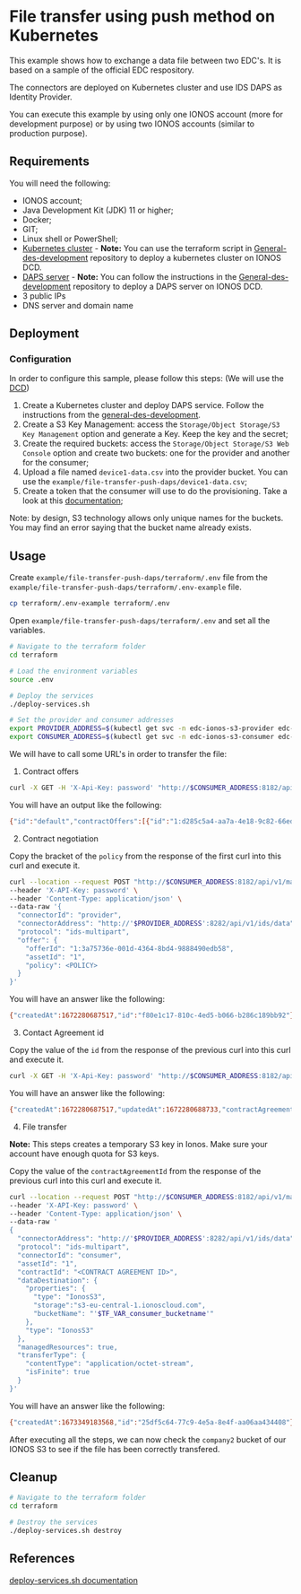 # File transfer using push method on Kubernetes

This example shows how to exchange a data file between two EDC's. It is based on a sample of the official EDC respository.

The connectors are deployed on Kubernetes cluster and use IDS DAPS as Identity Provider.

You can execute this example by using only one IONOS account (more for development purpose) or by using two IONOS accounts (similar to production purpose).

## Requirements

You will need the following:
- IONOS account;
- Java Development Kit (JDK) 11 or higher;
- Docker;
- GIT;
- Linux shell or PowerShell;
- [Kubernetes cluster](https://kubernetes.io/docs/setup/) - **Note:** You can use the terraform script in [General-des-development](https://github.com/Digital-Ecosystems/general-des-development) repository to deploy a kubernetes cluster on IONOS DCD.
- [DAPS server](https://github.com/Digital-Ecosystems/general-des-development/tree/main/omejdn-daps) - **Note:** You can follow the instructions in the [General-des-development](https://github.com/Digital-Ecosystems/general-des-development/tree/main/omejdn-daps) repository to deploy a DAPS server on IONOS DCD.
- 3 public IPs
- DNS server and domain name


## Deployment

### Configuration
In order to configure this sample, please follow this steps:
(We will use the [DCD](https://dcd.ionos.com))
1) Create a Kubernetes cluster and deploy DAPS service. Follow the instructions from the [general-des-development](https://github.com/Digital-Ecosystems/general-des-development/tree/main/omejdn-daps).
2) Create a S3 Key Management: access the `Storage/Object Storage/S3 Key Management` option and generate a Key. Keep the key and the secret;
3) Create the required buckets: access the `Storage/Object Storage/S3 Web Console` option and create two buckets: one for the provider and another for the consumer;
4) Upload a file named `device1-data.csv` into the provider bucket. You can use the `example/file-transfer-push-daps/device1-data.csv`;
5) Create a token that the consumer will use to do the provisioning. Take a look at this [documentation](../../ionos_token.md);

Note: by design, S3 technology allows only unique names for the buckets. You may find an error saying that the bucket name already exists.

## Usage

Create `example/file-transfer-push-daps/terraform/.env` file from the `example/file-transfer-push-daps/terraform/.env-example` file.

```bash
cp terraform/.env-example terraform/.env
```

Open `example/file-transfer-push-daps/terraform/.env` and set all the variables.

```bash
# Navigate to the terraform folder
cd terraform

# Load the environment variables
source .env

# Deploy the services
./deploy-services.sh
```

```bash
# Set the provider and consumer addresses
export PROVIDER_ADDRESS=$(kubectl get svc -n edc-ionos-s3-provider edc-ionos-s3-provider -o jsonpath='{.status.loadBalancer.ingress[0].ip}')
export CONSUMER_ADDRESS=$(kubectl get svc -n edc-ionos-s3-consumer edc-ionos-s3-consumer -o jsonpath='{.status.loadBalancer.ingress[0].ip}')

```


We will have to call some URL's in order to transfer the file:
1) Contract offers
```bash
curl -X GET -H 'X-Api-Key: password' "http://$CONSUMER_ADDRESS:8182/api/v1/management/catalog?providerUrl=http://$PROVIDER_ADDRESS:8282/api/v1/ids/data"

```

You will have an output like the following:

```bash
{"id":"default","contractOffers":[{"id":"1:d285c5a4-aa7a-4e18-9c82-66eded1cd933","policy":{"permissions":[{"edctype":"dataspaceconnector:permission","uid":null,"target":"1","action":{"type":"USE","includedIn":null,"constraint":null},"assignee":null,"assigner":null,"constraints":[],"duties":[]}],"prohibitions":[],"obligations":[],"extensibleProperties":{},"inheritsFrom":null,"assigner":null,"assignee":null,"target":"1","@type":{"@policytype":"set"}},"asset":{"id":"1","createdAt":1672284626506,"properties":{"asset:prop:byteSize":null,"asset:prop:id":"1","asset:prop:fileName":null}},"provider":"urn:connector:provider","consumer":"urn:connector:consumer","offerStart":null,"offerEnd":null,"contractStart":"2022-12-29T03:30:26.055Z","contractEnd":"2022-12-29T04:30:26.055Z"},{"id":"2:c3dfbd92-7df5-46f5-a547-420bfde301e9","policy":{"permissions":[{"edctype":"dataspaceconnector:permission","uid":null,"target":"2","action":{"type":"USE","includedIn":null,"constraint":null},"assignee":null,"assigner":null,"constraints":[],"duties":[]}],"prohibitions":[],"obligations":[],"extensibleProperties":{},"inheritsFrom":null,"assigner":null,"assignee":null,"target":"2","@type":{"@policytype":"set"}},"asset":{"id":"2","createdAt":1672284626513,"properties":{"asset:prop:byteSize":null,"asset:prop:id":"2","asset:prop:fileName":null}},"provider":"urn:connector:provider","consumer":"urn:connector:consumer","offerStart":null,"offerEnd":null,"contractStart":"2022-12-29T03:30:26.055Z","contractEnd":"2022-12-29T04:30:26.055Z"}]}
```

2) Contract negotiation

Copy the bracket of the `policy` from the response of the first curl into this curl and execute it.

```bash
curl --location --request POST "http://$CONSUMER_ADDRESS:8182/api/v1/management/contractnegotiations" \
--header 'X-API-Key: password' \
--header 'Content-Type: application/json' \
--data-raw '{
  "connectorId": "provider",
  "connectorAddress": "http://'$PROVIDER_ADDRESS':8282/api/v1/ids/data",
  "protocol": "ids-multipart",
  "offer": {
    "offerId": "1:3a75736e-001d-4364-8bd4-9888490edb58",
    "assetId": "1",
    "policy": <POLICY>
  }
}'
```

You will have an answer like the following:
```bash
{"createdAt":1672280687517,"id":"f80e1c17-810c-4ed5-b066-b286c189bb92"}
```

3) Contact Agreement id

Copy the value of the `id` from the response of the previous curl into this curl and execute it.
```bash
curl -X GET -H 'X-Api-Key: password' "http://$CONSUMER_ADDRESS:8182/api/v1/management/contractnegotiations/<ID>"
```
You will have an answer like the following:
```bash
{"createdAt":1672280687517,"updatedAt":1672280688733,"contractAgreementId":"1:83fc5fb4-84a9-4764-beea-4ff5446f91a0","counterPartyAddress":"http://$PROVIDER_ADDRESS:8282/api/v1/ids/data","errorDetail":null,"id":"f80e1c17-810c-4ed5-b066-b286c189bb92","protocol":"ids-multipart","state":"CONFIRMED","type":"CONSUMER"}
```

4) File transfer

**Note:** This steps creates a temporary S3 key in Ionos. Make sure your account have enough quota for S3 keys.

Copy the value of the `contractAgreementId` from the response of the previous curl into this curl and execute it.
```bash
curl --location --request POST "http://$CONSUMER_ADDRESS:8182/api/v1/management/transferprocess" \
--header 'X-API-Key: password' \
--header 'Content-Type: application/json' \
--data-raw '
{
  "connectorAddress": "http://'$PROVIDER_ADDRESS':8282/api/v1/ids/data",
  "protocol": "ids-multipart",
  "connectorId": "consumer",
  "assetId": "1",
  "contractId": "<CONTRACT AGREEMENT ID>",
  "dataDestination": {
    "properties": {
      "type": "IonosS3",
      "storage":"s3-eu-central-1.ionoscloud.com",
      "bucketName": "'$TF_VAR_consumer_bucketname'"
    },
    "type": "IonosS3"
  },
  "managedResources": true,
  "transferType": {
    "contentType": "application/octet-stream",
    "isFinite": true
  }
}'
```
You will have an answer like the following:
```bash
{"createdAt":1673349183568,"id":"25df5c64-77c9-4e5a-8e4f-aa06aa434408"}
```
After executing all the steps, we can now check the `company2` bucket of our IONOS S3 to see if the file has been correctly transfered.

## Cleanup

```bash
# Navigate to the terraform folder
cd terraform

# Destroy the services
./deploy-services.sh destroy
```

## References
[deploy-services.sh documentation](./terraform/deploy-services.md)